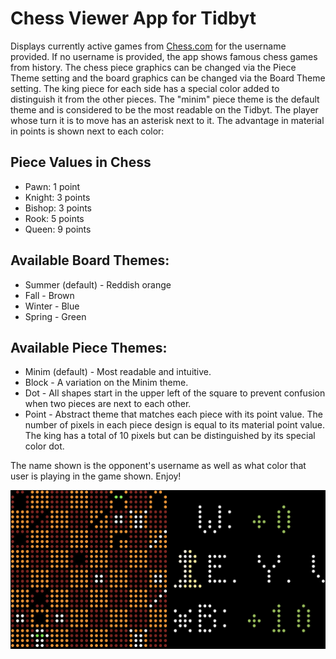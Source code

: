 # Chess Viewer App for Tidbyt

Displays currently active games from [Chess.com](chess.com) for the username provided. If no username is provided, the app shows famous chess games from history. The chess piece graphics can be changed via the Piece Theme setting and the board graphics can be changed via the Board Theme setting. The king piece for each side has a special color added to distinguish it from the other pieces. The "minim" piece theme is the default theme and is considered to be the most readable on the Tidbyt. The player whose turn it is to move has an asterisk next to it. The advantage in material in points is shown next to each color:

## Piece Values in Chess
* Pawn: 1 point
* Knight: 3 points
* Bishop: 3 points
* Rook: 5 points
* Queen: 9 points

## Available Board Themes:
* Summer (default) - Reddish orange
* Fall - Brown
* Winter - Blue
* Spring - Green

## Available Piece Themes:
* Minim (default) - Most readable and intuitive.
* Block - A variation on the Minim theme.
* Dot - All shapes start in the upper left of the square to prevent confusion when two pieces are next to each other.
* Point - Abstract theme that matches each piece with its point value. The number of pixels in each piece design is equal to its material point value. The king has a total of 10 pixels but can be distinguished by its special color dot.

The name shown is the opponent's username as well as what color that user is playing in the game shown.
Enjoy!

![Chess Viewer App for Tidbyt](screenshot.png)
